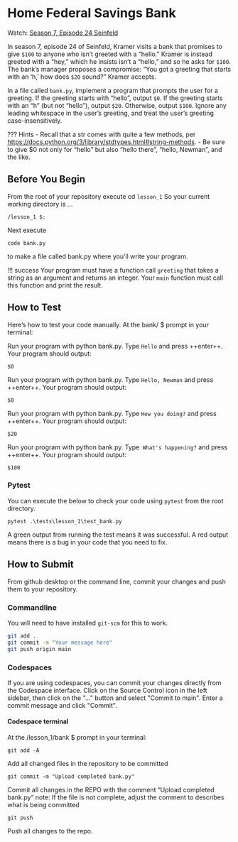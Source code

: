 # Home Federal Savings Bank

Watch: [Season 7, Episode 24 Seinfeld](https://youtu.be/IN6cJ_wGmsk)

In season 7, episode 24 of Seinfeld, Kramer visits a bank that promises to give `$100` to anyone who isn’t greeted with a “hello.” Kramer is instead greeted with a “hey,” which he insists isn’t a “hello,” and so he asks for `$100`. The bank’s manager proposes a compromise: “You got a greeting that starts with an ‘h,’ how does `$20` sound?” Kramer accepts.

In a file called `bank.py`, implement a program that prompts the user for a greeting. If the greeting starts with “hello”, output `$0`. If the greeting starts with an “h” (but not “hello”), output `$20`. Otherwise, output `$100`. Ignore any leading whitespace in the user’s greeting, and treat the user’s greeting case-insensitively.

??? Hints
    - Recall that a str comes with quite a few methods, per https://docs.python.org/3/library/stdtypes.html#string-methods.
    - Be sure to give $0 not only for “hello” but also “hello there”, “hello, Newman”, and the like.

## Before You Begin

From the root of your repository execute cd `lesson_1` So your current working directory is ...
```
/lesson_1 $:
```
Next execute
```
code bank.py
```
to make a file called bank.py where you’ll write your program.

!!! success
    Your program must have a function call `greeting` that takes a string as an argument and returns an integer. Your `main` function must call this function and print the result.

## How to Test

Here’s how to test your code manually. At the bank/ $ prompt in your terminal:

Run your program with python bank.py. Type `Hello` and press ++enter++. Your program should output:
```
$0
```
Run your program with python bank.py. Type `Hello, Newman` and press ++enter++. Your program should output:
```
$0
```
Run your program with python bank.py. Type `How you doing?` and press ++enter++. Your program should output:
```
$20
```
Run your program with python bank.py. Type` What's happening?` and press ++enter++. Your program should output:
```
$100
```

### Pytest 
You can execute the below to check your code using `pytest` from the root directory.

```
pytest .\tests\lesson_1\test_bank.py
```

A green output from running the test means it was successful. A red output means there is a bug in your code that you need to fix.

## How to Submit

From github desktop or the command line, commit your changes and push them to your repository.

### Commandline 
You will need to have installed `git-scm` for this to work.

```bash
git add .
git commit -m "Your message here"
git push origin main
```

### Codespaces
If you are using codespaces, you can commit your changes directly from the Codespace interface. Click on the Source Control icon in the left sidebar, then click on the "..." button and select "Commit to main". Enter a commit message and click "Commit".

#### Codespace terminal 

At the /lesson_1/bank $ prompt in your terminal:
```
git add -A 
```
Add all changed files in the repository to be committed
```
git commit -m "Upload completed bank.py"
```
Commit all changes in the REPO with the comment “Upload completed bank.py“ note: If the file is not complete, adjust the comment to describes what is being committed
```
git push 
```
Push all changes to the repo.